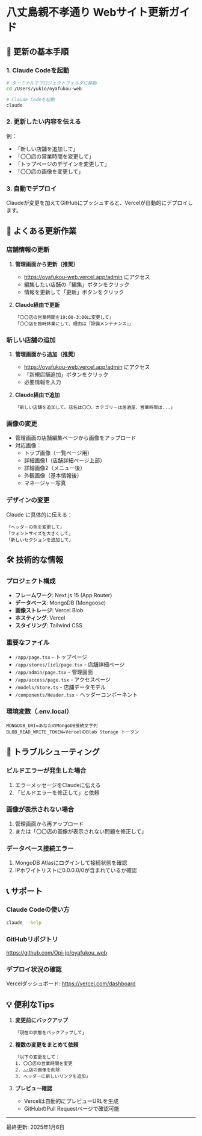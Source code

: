 # 八丈島親不孝通り Webサイト更新ガイド

## 🚀 更新の基本手順

### 1. Claude Codeを起動
```bash
# ターミナルでプロジェクトフォルダに移動
cd /Users/yukio/oyafukou-web

# Claude Codeを起動
claude
```

### 2. 更新したい内容を伝える
例：
- 「新しい店舗を追加して」
- 「〇〇店の営業時間を変更して」
- 「トップページのデザインを変更して」
- 「〇〇店の画像を変更して」

### 3. 自動でデプロイ
Claudeが変更を加えてGitHubにプッシュすると、Vercelが自動的にデプロイします。

## 📝 よくある更新作業

### 店舗情報の更新
1. **管理画面から更新（推奨）**
   - https://oyafukou-web.vercel.app/admin にアクセス
   - 編集したい店舗の「編集」ボタンをクリック
   - 情報を更新して「更新」ボタンをクリック

2. **Claude経由で更新**
   ```
   「〇〇店の営業時間を19:00-3:00に変更して」
   「〇〇店を臨時休業にして、理由は『設備メンテナンス』」
   ```

### 新しい店舗の追加
1. **管理画面から追加（推奨）**
   - https://oyafukou-web.vercel.app/admin にアクセス
   - 「新規店舗追加」ボタンをクリック
   - 必要情報を入力

2. **Claude経由で追加**
   ```
   「新しい店舗を追加して。店名は〇〇、カテゴリーは居酒屋、営業時間は...」
   ```

### 画像の変更
- 管理画面の店舗編集ページから画像をアップロード
- 対応画像：
  - トップ画像（一覧ページ用）
  - 詳細画像1（店舗詳細ページ上部）
  - 詳細画像2（メニュー後）
  - 外観画像（基本情報後）
  - マネージャー写真

### デザインの変更
Claude に具体的に伝える：
```
「ヘッダーの色を変更して」
「フォントサイズを大きくして」
「新しいセクションを追加して」
```

## 🛠 技術的な情報

### プロジェクト構成
- **フレームワーク**: Next.js 15 (App Router)
- **データベース**: MongoDB (Mongoose)
- **画像ストレージ**: Vercel Blob
- **ホスティング**: Vercel
- **スタイリング**: Tailwind CSS

### 重要なファイル
- `/app/page.tsx` - トップページ
- `/app/stores/[id]/page.tsx` - 店舗詳細ページ
- `/app/admin/page.tsx` - 管理画面
- `/app/access/page.tsx` - アクセスページ
- `/models/Store.ts` - 店舗データモデル
- `/components/Header.tsx` - ヘッダーコンポーネント

### 環境変数（.env.local）
```
MONGODB_URI=あなたのMongoDB接続文字列
BLOB_READ_WRITE_TOKEN=VercelのBlob Storage トークン
```

## 🔧 トラブルシューティング

### ビルドエラーが発生した場合
1. エラーメッセージをClaudeに伝える
2. 「ビルドエラーを修正して」と依頼

### 画像が表示されない場合
1. 管理画面から再アップロード
2. または「〇〇店の画像が表示されない問題を修正して」

### データベース接続エラー
1. MongoDB Atlasにログインして接続状態を確認
2. IPホワイトリストに0.0.0.0/0が含まれているか確認

## 📞 サポート

### Claude Codeの使い方
```bash
claude --help
```

### GitHubリポジトリ
https://github.com/Opi-jp/oyafukou_web

### デプロイ状況の確認
Vercelダッシュボード: https://vercel.com/dashboard

## 💡 便利なTips

1. **変更前にバックアップ**
   ```
   「現在の状態をバックアップして」
   ```

2. **複数の変更をまとめて依頼**
   ```
   「以下の変更をして：
   1. 〇〇店の営業時間を変更
   2. △△店の画像を削除
   3. ヘッダーに新しいリンクを追加」
   ```

3. **プレビュー確認**
   - Vercelは自動的にプレビューURLを生成
   - GitHubのPull Requestページで確認可能

---

最終更新: 2025年1月6日